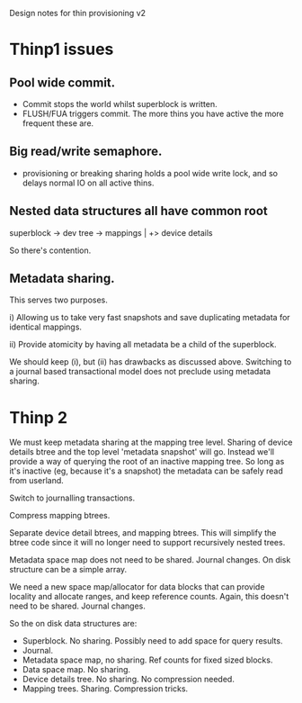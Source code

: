Design notes for thin provisioning v2


# Thinp1 issues

## Pool wide commit.

  - Commit stops the world whilst superblock is written.
  - FLUSH/FUA triggers commit.  The more thins you have active the more 
    frequent these are.

## Big read/write semaphore.

  - provisioning or breaking sharing holds a pool wide write lock, and so
    delays normal IO on all active thins.

## Nested data structures all have common root

  superblock -> dev tree -> mappings
             |
             +> device details

  So there's contention.


## Metadata sharing.

This serves two purposes.

  i) Allowing us to take very fast snapshots and save duplicating metadata
     for identical mappings.

  ii) Provide atomicity by having all metadata be a child of the superblock.

We should keep (i), but (ii) has drawbacks as discussed above.  Switching
to a journal based transactional model does not preclude using metadata
sharing.




# Thinp 2

We must keep metadata sharing at the mapping tree level.  Sharing of
device details btree and the top level 'metadata snapshot' will go.
Instead we'll provide a way of querying the root of an inactive
mapping tree.  So long as it's inactive (eg, because it's a snapshot)
the metadata can be safely read from userland.

Switch to journalling transactions.

Compress mapping btrees.

Separate device detail btrees, and mapping btrees.  This will simplify
the btree code since it will no longer need to support recursively
nested trees.

Metadata space map does not need to be shared.  Journal changes.  On disk
structure can be a simple array.

We need a new space map/allocator for data blocks that can provide
locality and allocate ranges, and keep reference counts.  Again, this
doesn't need to be shared.  Journal changes.

So the on disk data structures are:

  - Superblock.  No sharing.  Possibly need to add space for query results.
  - Journal.
  - Metadata space map, no sharing.  Ref counts for fixed sized blocks.
  - Data space map.  No sharing.
  - Device details tree.  No sharing.  No compression needed.
  - Mapping trees.  Sharing.  Compression tricks.


